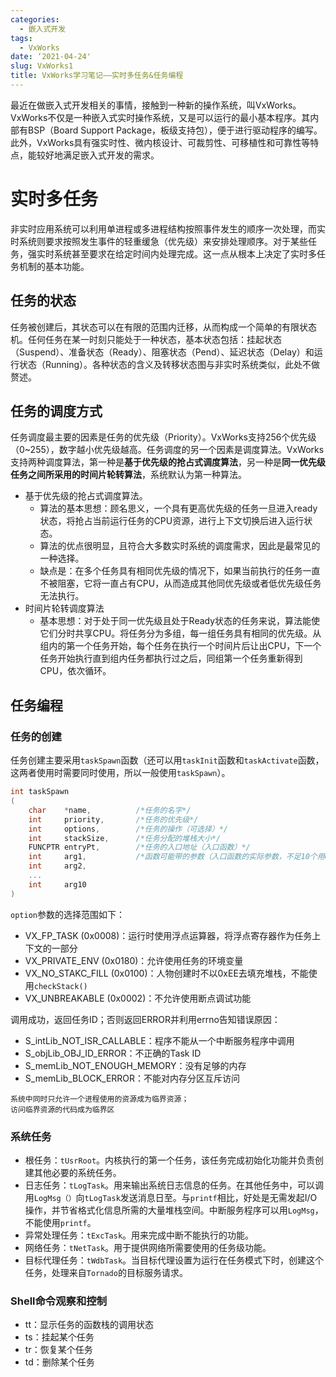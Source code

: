 ```yaml
---
categories:
  - 嵌入式开发
tags:
  - VxWorks
date: ‘2021-04-24'
slug: VxWorks1
title: VxWorks学习笔记——实时多任务&任务编程
---
```


最近在做嵌入式开发相关的事情，接触到一种新的操作系统，叫VxWorks。VxWorks不仅是一种嵌入式实时操作系统，又是可以运行的最小基本程序。其内部有BSP（Board Support Package，板级支持包），便于进行驱动程序的编写。此外，VxWorks具有强实时性、微内核设计、可裁剪性、可移植性和可靠性等特点，能较好地满足嵌入式开发的需求。

<!-- more -->

# 实时多任务

非实时应用系统可以利用单进程或多进程结构按照事件发生的顺序一次处理，而实时系统则要求按照发生事件的轻重缓急（优先级）来安排处理顺序。对于某些任务，强实时系统甚至要求在给定时间内处理完成。这一点从根本上决定了实时多任务机制的基本功能。

## 任务的状态

任务被创建后，其状态可以在有限的范围内迁移，从而构成一个简单的有限状态机。任何任务在某一时刻只能处于一种状态，基本状态包括：挂起状态（Suspend）、准备状态（Ready）、阻塞状态（Pend）、延迟状态（Delay）和运行状态（Running）。各种状态的含义及转移状态图与非实时系统类似，此处不做赘述。

## 任务的调度方式

任务调度最主要的因素是任务的优先级（Priority）。VxWorks支持256个优先级（0~255），数字越小优先级越高。任务调度的另一个因素是调度算法。VxWorks支持两种调度算法，第一种是**基于优先级的抢占式调度算法**，另一种是**同一优先级任务之间所采用的时间片轮转算法**，系统默认为第一种算法。

* 基于优先级的抢占式调度算法。
  * 算法的基本思想：顾名思义，一个具有更高优先级的任务一旦进入ready状态，将抢占当前运行任务的CPU资源，进行上下文切换后进入运行状态。
  * 算法的优点很明显，且符合大多数实时系统的调度需求，因此是最常见的一种选择。
  * 缺点是：在多个任务具有相同优先级的情况下，如果当前执行的任务一直不被阻塞，它将一直占有CPU，从而造成其他同优先级或者低优先级任务无法执行。
* 时间片轮转调度算法
  * 基本思想：对于处于同一优先级且处于Ready状态的任务来说，算法能使它们分时共享CPU。将任务分为多组，每一组任务具有相同的优先级。从组内的第一个任务开始，每个任务在执行一个时间片后让出CPU，下一个任务开始执行直到组内任务都执行过之后，同组第一个任务重新得到CPU，依次循环。

## 任务编程

### 任务的创建

任务创建主要采用`taskSpawn`函数（还可以用`taskInit`函数和`taskActivate`函数，这两者使用时需要同时使用，所以一般使用`taskSpawn`）。

```c
int taskSpawn
(
	char	*name,			/*任务的名字*/
    int		priority,		/*任务的优先级*/
    int		options,		/*任务的操作（可选择）*/
    int 	stackSize,		/*任务分配的堆栈大小*/
    FUNCPTR	entryPt,		/*任务的入口地址（入口函数）*/
    int		arg1,			/*函数可能带的参数（入口函数的实际参数，不足10个用0补足）*/
    int 	arg2,
    ...
    int 	arg10
)
```

`option`参数的选择范围如下：

* VX_FP_TASK (0x0008)：运行时使用浮点运算器，将浮点寄存器作为任务上下文的一部分
* VX_PRIVATE_ENV (0x0180)：允许使用任务的环境变量
* VX_NO_STAKC_FILL (0x0100)：人物创建时不以0xEE去填充堆栈，不能使用`checkStack()`
* VX_UNBREAKABLE (0x0002)：不允许使用断点调试功能

调用成功，返回任务ID；否则返回ERROR并利用errno告知错误原因：

* S_intLib_NOT_ISR_CALLABLE：程序不能从一个中断服务程序中调用
* S_objLib_OBJ_ID_ERROR：不正确的Task ID
* S_memLib_NOT_ENOUGH_MEMORY：没有足够的内存
* S_memLib_BLOCK_ERROR：不能对内存分区互斥访问

```
系统中同时只允许一个进程使用的资源成为临界资源；
访问临界资源的代码成为临界区
```

### 系统任务

* 根任务：`tUsrRoot`。内核执行的第一个任务，该任务完成初始化功能并负责创建其他必要的系统任务。
* 日志任务：`tLogTask`。用来输出系统日志信息的任务。在其他任务中，可以调用`LogMsg（）`向`tLogTask`发送消息日至。与`printf`相比，好处是无需发起I/O操作，并节省格式化信息所需的大量堆栈空间。中断服务程序可以用`LogMsg`，不能使用`printf`。
* 异常处理任务：`tExcTask`。用来完成中断不能执行的功能。
* 网络任务：`tNetTask`。用于提供网络所需要使用的任务级功能。
* 目标代理任务：`tWdbTask`。当目标代理设置为运行在任务模式下时，创建这个任务，处理来自`Tornado`的目标服务请求。

### Shell命令观察和控制

* tt：显示任务的函数栈的调用状态
* ts：挂起某个任务
* tr：恢复某个任务
* td：删除某个任务

